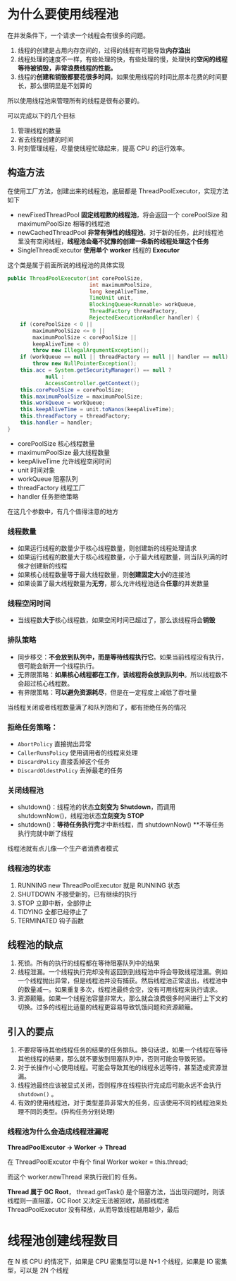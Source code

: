 # 为什么要使用线程池

在并发条件下，一个请求一个线程会有很多的问题。

1. 线程的创建是占用内存空间的，过得的线程有可能导致**内存溢出**
2. 线程处理的速度不一样，有些处理的快，有些处理的慢，处理快的**空闲的线程等待被销毁，非常浪费线程的性能。**
3. 线程的**创建和销毁都要花很多时间**，如果使用线程的时间比原本花费的时间要长，那么很明显是不划算的

所以使用线程池来管理所有的线程是很有必要的。

可以完成以下的几个目标

1. 管理线程的数量
2. 省去线程创建的时间
3. 时刻管理线程，尽量使线程忙碌起来，提高 CPU 的运行效率。

## 构造方法

在使用工厂方法，创建出来的线程池，底层都是 ThreadPoolExecutor，实现方法如下

- newFixedThreadPool
  **固定线程数的线程池**，将会返回一个 corePoolSize 和 maximumPoolSize 相等的线程池
- newCachedThreadPool
  **非常有弹性的线程池**，对于新的任务，此时线程池里没有空闲线程，**线程池会毫不犹豫的创建一条新的线程处理这个任务**
- SingleThreadExecutor
  **使用单个 worker** 线程的 **Executor**



这个类是属于前面所说的线程池的具体实现

```java
public ThreadPoolExecutor(int corePoolSize,
                          int maximumPoolSize,
                          long keepAliveTime,
                          TimeUnit unit,
                          BlockingQueue<Runnable> workQueue,
                          ThreadFactory threadFactory,
                          RejectedExecutionHandler handler) {
    if (corePoolSize < 0 ||
        maximumPoolSize <= 0 ||
        maximumPoolSize < corePoolSize ||
        keepAliveTime < 0)
        throw new IllegalArgumentException();
    if (workQueue == null || threadFactory == null || handler == null)
        throw new NullPointerException();
    this.acc = System.getSecurityManager() == null ?
            null :
            AccessController.getContext();
    this.corePoolSize = corePoolSize;
    this.maximumPoolSize = maximumPoolSize;
    this.workQueue = workQueue;
    this.keepAliveTime = unit.toNanos(keepAliveTime);
    this.threadFactory = threadFactory;
    this.handler = handler;
}
```

- corePoolSize 核心线程数量
- maximumPoolSize 最大线程数量
- keepAliveTime 允许线程空闲时间
- unit 时间对象
- workQueue 阻塞队列
- threadFactory 线程工厂
- handler 任务拒绝策略

在这几个参数中，有几个值得注意的地方

### 线程数量

- 如果运行线程的数量少于核心线程数量，则创建新的线程处理请求
- 如果运行线程的数量大于核心线程数量，小于最大线程数量，则当队列满的时候才创建新的线程
- 如果核心线程数量等于最大线程数量，则**创建固定大小**的连接池
- 如果设置了最大线程数量为**无穷**，那么允许线程池适合**任意**的并发数量

### 线程空闲时间

- 当线程数**大于**核心线程数，如果空闲时间已超过了，那么该线程将会**销毁**

### 排队策略

- 同步移交：**不会放到队列中，而是等待线程执行它**。如果当前线程没有执行，很可能会新开一个线程执行。
- 无界限策略：**如果核心线程都在工作，该线程将会放到队列中**。所以线程数不会超过核心线程数。
- 有界限策略：**可以避免资源耗尽**，但是在一定程度上减低了吞吐量

当线程关闭或者线程数量满了和队列饱和了，都有拒绝任务的情况

### 拒绝任务策略：

- ``AbortPolicy``                 直接抛出异常
- ``CallerRunsPolicy``       使用调用者的线程来处理
- ``DiscardPolicy``             直接丢掉这个任务
- ``DiscardOldestPolicy`` 丢掉最老的任务



### 关闭线程池

- shutdown()：线程池的状态**立刻变为 Shutdown**，而调用 shutdownNow()，线程池状态**立刻变为 STOP**
- shutdown()：**等待任务执行完**才中断线程，而 shutdownNow() **不等任务执行完就中断了线程



线程池就有点儿像一个生产者消费者模式



### 线程池的状态

1. RUNNING new ThreadPoolExecutor 就是 RUNNING 状态
2. SHUTDOWN 不接受新的，已有继续的执行
3. STOP 立即中断，全部停止
4. TIDYING  全都已经停止了
5. TERMINATED 钩子函数



## 线程池的缺点

1. 死锁。所有的执行的线程都在等待阻塞队列中的结果
2. 线程泄漏。一个线程执行完却没有返回到到线程池中将会导致线程泄漏。例如一个线程抛出异常，但是线程池并没有捕获。然后线程池正常退出，线程池中的数量减一。如果重复多次，线程池最终会空，没有可用线程来执行请求。
3. 资源颠簸。如果一个线程池容量非常大，那么就会浪费很多时间进行上下文的切换。过多的线程比适量的线程更容易导致饥饿问题和资源颠簸。

## 引入的要点

1. 不要将等待其他线程任务的结果的任务排队。换句话说，如果一个线程在等待其他线程的结果，那么就不要放到阻塞队列中，否则可能会导致死锁。
2. 对于长操作小心使用线程。可能会导致其他的线程永远等待，甚至造成资源泄漏。
3. 线程池最终应该被显式关闭，否则程序在线程执行完成后可能永远不会执行 ``shutdown()`` 。
4. 有效的使用线程池，对于类型差异非常大的任务，应该使用不同的线程池来处理不同的类型。(异构任务分别处理)



### 线程池为什么会造成线程泄漏呢

**ThreadPoolExcutor -> Worker -> Thread**

在 ThreadPoolExcutor 中有个 final Worker woker = this.thread;

而这个 worker.newThread 来执行我们的 任务。

**Thread 属于 GC Root**， thread.getTask() 是个阻塞方法，当出现问题时，则该线程则一直阻塞，GC Root 又决定无法被回收，局部线程池 ThreadPoolExecutor 没有释放，从而导致线程越用越少，最后

# 线程池创建线程数目
在 N 核 CPU 的情况下，如果是 CPU 密集型可以是 N+1 个线程，如果是 IO 密集型，可以是 2N 个线程